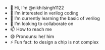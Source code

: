 - 👋 Hi, I’m @nikhilsingh1122
- 👀 I’m interested in verilog coding
- 🌱 I’m currently learning the basic of verilog
- 💞️ I’m looking to collaborate on 
- 📫 How to reach me 
- 😄 Pronouns: he/ him
- ⚡ Fun fact: to design a chip is not complex

<!---
nikhilsingh1122/nikhilsingh1122 is a ✨ special ✨ repository because its `README.md` (this file) appears on your GitHub profile.
You can click the Preview link to take a look at your changes.
--->

